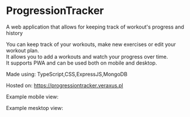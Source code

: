 # ProgressionTracker
A web application that allows for keeping track of workout's progress and history

You can keep track of your workouts, make new exercises or edit your workout plan.  
It allows you to add a workouts and watch your progress over time.  
It supports PWA and can be used both on mobile and desktop.

Made using: TypeScript,CSS,ExpressJS,MongoDB

Hosted on: https://progressiontracker.veraxus.pl

  Example mobile view: 
  
  Example mesktop view:
  
